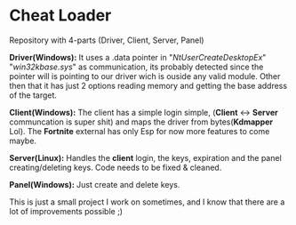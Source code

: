 # Cheat Loader
Repository with 4-parts (Driver, Client, Server, Panel)

**Driver(Windows):**
It uses a .data pointer in "_NtUserCreateDesktopEx_" "_win32kbase.sys_" as communication, its probably detected since the pointer will is pointing to our driver wich is ouside any valid module. Other then that it has just 2 options reading memory and getting the base address of the target.

**Client(Windows):**
The client has a simple login simple, (**Client** <-> **Server** communcation is super shit) and maps the driver from bytes(**Kdmapper** Lol). The **Fortnite** external has only Esp for now more features to come maybe. 

**Server(Linux):**
Handles the **client** login, the keys, expiration and the panel creating/deleting keys. Code needs to be fixed & cleaned.

**Panel(Windows):**
Just create and delete keys.

This is just a small project I work on sometimes, and I know that there are a lot of improvements possible ;)
